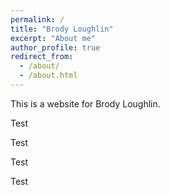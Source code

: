 ```yaml
---
permalink: /
title: "Brody Loughlin"
excerpt: "About me"
author_profile: true
redirect_from:
  - /about/
  - /about.html
---
```


This is a website for Brody Loughlin.

Test

Test

Test

Test
